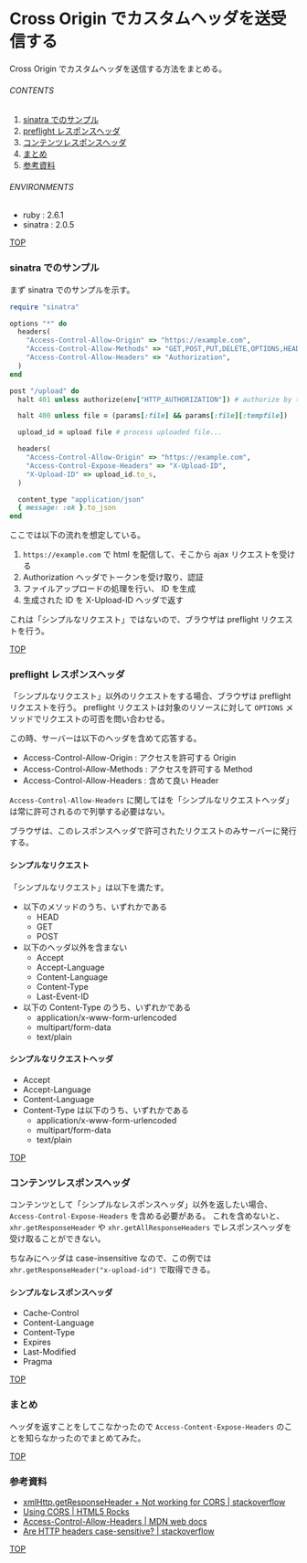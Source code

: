 # Cross Origin でカスタムヘッダを送受信する
<a id="top"></a>

Cross Origin でカスタムヘッダを送信する方法をまとめる。


###### CONTENTS

1. [sinatra でのサンプル](#sample-on-sinatra)
1. [preflight レスポンスヘッダ](#headers-for-options)
1. [コンテンツレスポンスヘッダ](#headers-for-contents)
1. [まとめ](#postscript)
1. [参考資料](#reference)


###### ENVIRONMENTS

- ruby : 2.6.1
- sinatra : 2.0.5


[TOP](#top)
<a id="sample-on-sinatra"></a>
### sinatra でのサンプル

まず sinatra でのサンプルを示す。

```ruby
require "sinatra"

options "*" do
  headers(
    "Access-Control-Allow-Origin" => "https://example.com",
    "Access-Control-Allow-Methods" => "GET,POST,PUT,DELETE,OPTIONS,HEAD",
    "Access-Control-Allow-Headers" => "Authorization",
  )
end

post "/upload" do
  halt 401 unless authorize(env["HTTP_AUTHORIZATION"]) # authorize by token

  halt 400 unless file = (params[:file] && params[:file][:tempfile])

  upload_id = upload file # process uploaded file...

  headers(
    "Access-Control-Allow-Origin" => "https://example.com",
    "Access-Control-Expose-Headers" => "X-Upload-ID",
    "X-Upload-ID" => upload_id.to_s,
  )

  content_type "application/json"
  { message: :ok }.to_json
end
```

ここでは以下の流れを想定している。

1. `https://example.com` で html を配信して、そこから ajax リクエストを受ける
1. Authorization ヘッダでトークンを受け取り、認証
1. ファイルアップロードの処理を行い、 ID を生成
1. 生成された ID を X-Upload-ID ヘッダで返す

これは「シンプルなリクエスト」ではないので、ブラウザは preflight リクエストを行う。


[TOP](#top)
<a id="headers-for-options"></a>
### preflight レスポンスヘッダ

「シンプルなリクエスト」以外のリクエストをする場合、ブラウザは preflight リクエストを行う。
preflight リクエストは対象のリソースに対して `OPTIONS` メソッドでリクエストの可否を問い合わせる。

この時、サーバーは以下のヘッダを含めて応答する。

- Access-Control-Allow-Origin : アクセスを許可する Origin
- Access-Control-Allow-Methods : アクセスを許可する Method
- Access-Control-Allow-Headers : 含めて良い Header

`Access-Control-Allow-Headers` に関してはを「シンプルなリクエストヘッダ」は常に許可されるので列挙する必要はない。

ブラウザは、このレスポンスヘッダで許可されたリクエストのみサーバーに発行する。


#### シンプルなリクエスト

「シンプルなリクエスト」は以下を満たす。

- 以下のメソッドのうち、いずれかである
  - HEAD
  - GET
  - POST
- 以下のヘッダ以外を含まない
  - Accept
  - Accept-Language
  - Content-Language
  - Content-Type
  - Last-Event-ID
- 以下の Content-Type のうち、いずれかである
  - application/x-www-form-urlencoded
  - multipart/form-data
  - text/plain


#### シンプルなリクエストヘッダ

- Accept
- Accept-Language
- Content-Language
- Content-Type は以下のうち、いずれかである
  - application/x-www-form-urlencoded
  - multipart/form-data
  - text/plain


[TOP](#top)
<a id="headers-for-contents"></a>
### コンテンツレスポンスヘッダ

コンテンツとして「シンプルなレスポンスヘッダ」以外を返したい場合、 `Access-Control-Expose-Headers` を含める必要がある。
これを含めないと、 `xhr.getResponseHeader` や `xhr.getAllResponseHeaders` でレスポンスヘッダを受け取ることができない。

ちなみにヘッダは case-insensitive なので、この例では `xhr.getResponseHeader("x-upload-id")` で取得できる。


#### シンプルなレスポンスヘッダ

- Cache-Control
- Content-Language
- Content-Type
- Expires
- Last-Modified
- Pragma


[TOP](#top)
<a id="postscript"></a>
### まとめ

ヘッダを返すことをしてこなかったので `Access-Content-Expose-Headers` のことを知らなかったのでまとめてみた。


[TOP](#top)
<a id="reference"></a>
### 参考資料

- [xmlHttp.getResponseHeader + Not working for CORS | stackoverflow](https://stackoverflow.com/questions/14686769/xmlhttp-getresponseheader-not-working-for-cors)
- [Using CORS | HTML5 Rocks](https://www.html5rocks.com/en/tutorials/cors/)
- [Access-Control-Allow-Headers | MDN web docs](https://developer.mozilla.org/en-US/docs/Web/HTTP/Headers/Access-Control-Allow-Headers)
- [Are HTTP headers case-sensitive? | stackoverflow](https://stackoverflow.com/questions/5258977/are-http-headers-case-sensitive)


[TOP](#top)
